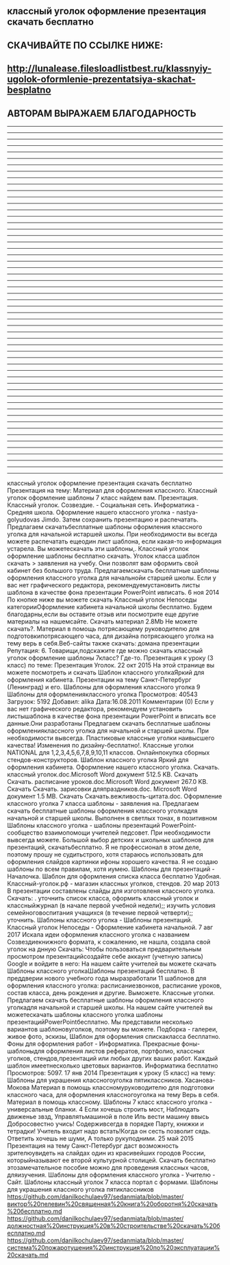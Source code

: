 классный уголок оформление презентация скачать бесплатно
--------------------------------------------------
СКАЧИВАЙТЕ ПО ССЫЛКЕ НИЖЕ:
--------------------------------------------------
http://lunalease.filesloadlistbest.ru/klassnyiy-ugolok-oformlenie-prezentatsiya-skachat-besplatno
--------------------------------------------------
АВТОРАМ ВЫРАЖАЕМ БЛАГОДАРНОСТЬ
--------------------------------------------------
--------------------------------------------------
--------------------------------------------------
--------------------------------------------------
--------------------------------------------------
--------------------------------------------------
--------------------------------------------------
--------------------------------------------------
--------------------------------------------------
--------------------------------------------------
--------------------------------------------------
--------------------------------------------------
--------------------------------------------------
--------------------------------------------------
--------------------------------------------------
--------------------------------------------------
--------------------------------------------------
--------------------------------------------------
--------------------------------------------------
--------------------------------------------------
--------------------------------------------------
--------------------------------------------------
--------------------------------------------------
--------------------------------------------------
--------------------------------------------------
--------------------------------------------------
--------------------------------------------------
--------------------------------------------------
--------------------------------------------------
--------------------------------------------------
--------------------------------------------------
--------------------------------------------------
--------------------------------------------------
--------------------------------------------------
--------------------------------------------------
--------------------------------------------------
--------------------------------------------------
--------------------------------------------------
--------------------------------------------------
--------------------------------------------------
--------------------------------------------------
--------------------------------------------------
--------------------------------------------------
--------------------------------------------------
--------------------------------------------------
--------------------------------------------------
--------------------------------------------------
--------------------------------------------------
--------------------------------------------------
--------------------------------------------------
--------------------------------------------------
--------------------------------------------------
--------------------------------------------------
--------------------------------------------------
--------------------------------------------------
--------------------------------------------------
классный уголок оформление презентация скачать бесплатно Презентация на тему: Материал для оформления классного. Классный уголок оформление шаблоны 7 класс   найдем вам. Презентация. Классный уголок. Созвездие. - Социальная сеть. Информатика - Средняя школа. Оформление нашего классного уголка - nastya-golyudovas Jimdo. Затем сохранить презентацию и распечатать. Предлагаем скачатьбесплатные шаблоны оформления классного уголка для начальной истаршей школы. При необходимости вы всегда можете распечатать ещеодин лист шаблона, если какая-то информация устарела. Вы можетескачать эти шаблоны,. Классный уголок оформление шаблоны бесплатно скачать. Уголок класса шаблон скачать > заявления на учебу. Они позволят вам оформить свой кабинет без большого труда. Предлагаемскачать бесплатные шаблоны оформления классного уголка для начальнойи старшей школы. Если у вас нет графического редактора, рекомендуемустановить листы шаблона в качестве фона презентации PowerPoint ивписать. 6 ноя 2014  По кнопке ниже вы можете скачать Классный уголок Непоседы категорииОформление кабинета начальной школы бесплатно. Будем благодарны,если вы оставите отзыв или посмотрите еще другие материалы на нашемсайте. Скачать материал 2.8Mb  Не можете скачать?. Материал в помощь потрясающему руководителю для подготовкипотрясающего часа, для дизайна потрясающего уголка на тему верь в себя.Веб-сайты  также скачать: домана презентации  Репутация: 6. Товарищи,подскажите где можно скачать классный уголок оформление шаблоны 7класс? Где-то. Презентация к уроку (3 класс) по теме: Презентация Уголок. 22 окт 2015  На этой странице вы можете посмотреть и скачать Шаблон классного уголкаЯркий для оформления кабинета. Презентации на тему Санкт-Петербург (Ленинград) и его. Шаблоны для оформления классного уголка 9  Шаблоны для оформленияклассного уголка  Просмотров: 40543  Загрузок: 5192  Добавил: alika  Дата:16.08.2011  Комментарии (0)
Если у вас нет графического редактора, рекомендуем установить листышаблона в качестве фона презентации PowerPoint и вписать все данные.Они разработаны  Предлагаем скачать бесплатные шаблоны оформленияклассного уголка для начальной и старшей школы. При необходимости вывсегда. Пластиковые классные уголки наивысшего качества! Изменения по дизайну-бесплатно!. Классные уголки NATIONAL для 1,2,3,4,5,6,7,8,9,10,11 классов. Онлайнпокупка сборных стендов-конструкторов. Шаблон классного уголка Яркий для оформления кабинета. Оформление нашего классного уголка. Скачать. классный уголок.doc.Microsoft Word документ 512.5 KB. Скачать  Скачать. расписание уроков.doc.Microsoft Word документ 267.0 KB. Скачать  Скачать. зарисовки дляпраздников.doc. Microsoft Word документ 1.5 MB. Скачать  Скачать.вежливость-цитата.doc. Оформление классного уголка 7 класса шаблоны - заявления на. Предлагаем скачать бесплатные шаблоны оформления классного уголкадля начальной и старшей школы. Выполнен в светлых тонах, в позитивном Шаблоны классного уголка - шаблоны презентаций PowerPoint-сообщество взаимопомощи учителей педсовет. При необходимости вывсегда можете. Большой выбор детских и школьных шаблонов для презентаций, скачатьбесплатно.  Я не профессионал в этом деле, поэтому прошу не судитьстрого, хотя стараюсь использовать для оформления слайдов картинки ифоны хорошего качества. Я не создаю шаблоны по всем правилам, хотя иумею. Шаблоны для презентаций - Началочка. Шаблон для оформления списка класса бесплатно  Удобная. Классный-уголок.рф - магазин классных уголков, стендов. 20 мар 2013  В презентации составлены слайды для изготовленя классного уголка. Скачать: . уточнить список класса, оформить классный уголок и классныйжурнал (в начале первой учебной недели);; изучить условия семейноговоспитания учащихся (в течение первой четверти);; уточнить. Шаблоны классного уголка - Шаблоны презентаций. Классный уголок Непоседы - Оформление кабинета начальной. 7 авг 2017  Искала идеи оформления классного уголка с названием Созвездиекнижного формата, к сожалению, не нашла, создала свой уголок на днную Скачать:  Чтобы пользоваться предварительным просмотром презентацийсоздайте себе аккаунт (учетную запись) Google и войдите в него:
На нашем сайте учителей вы можете скачать Шаблоны классного уголкаШаблоны презентаций бесплатно.  В преддверии нового учебного года мыразработали 11 шаблонов для оформления классного уголка: расписаниезвонков, расписание уроков, состав класса, день рождения и другие. Выможете. Классные уголки. Предлагаем скачать бесплатные шаблоны оформления классного уголкадля начальной и старшей школы. На нашем сайте учителей вы можетескачать шаблоны классного уголка шаблоны презентацийPowerPointбесплатно. Мы представили несколько вариантов шаблоновуголков, поэтому вы можете. Подборка - галереи, живое фото, эскизы, Шаблон для оформления спискакласса бесплатно. Фоны для оформления работ - Информатика. Прекрасные фоны-шаблоныдля оформления листов рефератов, портфолио, классных уголков, стендов,презентаций или любых других ваших работ. Каждый шаблон имеетнесколько цветовых вариантов. Информатика бесплатно  Просмотров: 5097. 17 янв 2014  Презентация к уроку (5 класс) на тему: Шаблоны для украшения классногоуголка пятиклассников. Хасанова- Мокова  Материал в помощь классномуруководителю для подготовки классного часа, для оформления классногоуголка на тему Верь в себя. Материал в помощь классному. Шаблоны 7 класс классного уголка - универсальные бланки. 4 Если хочешь строить мост, Наблюдать движенье звзд, Управлятьмашиной в поле Иль вести машину ввысь  Добросовестно учись! Содерживсегда в порядке Парту, книжки и тетрадки! Учитель входит  надо встать!Когда он сесть позволит  сядь. Ответить хочешь  не шуми, А только рукуподними. 25 май 2015  Презентация на тему Санкт-Петербург даст возможность зрителюувидеть на слайдах один из красивейших городов России, которыйназывают ее второй культурной столицей. Скачать бесплатно этозамечательное пособие можно для проведения классных часов, дляизучения. Шаблоны для оформления классного уголка - Учителю - Cайт. Шаблоны классный уголок 7 класса  портал с формами. Шаблоны для украшения классного уголка пятиклассников
https://github.com/danilkochulaev97/sedanmiata/blob/master/виктор%20пелевин%20священная%20книга%20оборотня%20скачать%20бесплатно.md
https://github.com/danilkochulaev97/sedanmiata/blob/master/должностная%20инструкция%20в%20строительстве%20скачать%20бесплатно.md
https://github.com/danilkochulaev97/sedanmiata/blob/master/система%20пожаротушения%20инструкция%20по%20эксплуатации%20скачать.md
